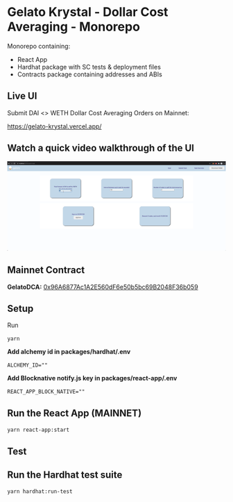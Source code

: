 # Gelato Krystal - Dollar Cost Averaging - Monorepo
Monorepo containing:

- React App
- Hardhat package with SC tests & deployment files
- Contracts package containing addresses and ABIs

## Live UI
Submit DAI <> WETH Dollar Cost Averaging Orders on Mainnet:

https://gelato-krystal.vercel.app/

## Watch a quick video walkthrough of the UI
<a href="https://drive.google.com/file/d/162iUBphXUBZ2oBTIxDF5PTGxj52KBLNZ/view?usp=sharing" target="_blank">
     <img src="./dca.png"
          alt="DCA Image"
          style="width: 640px;" 
     />
</a>

## Mainnet Contract

**GelatoDCA:** [0x96A6877Ac1A2E560dF6e50b5bc69B2048F36b059](https://etherscan.io/address/0x96A6877Ac1A2E560dF6e50b5bc69B2048F36b059)

## Setup

Run
```
yarn
```

**Add alchemy id in packages/hardhat/.env**
```
ALCHEMY_ID=""
```

**Add Blocknative notify.js key in packages/react-app/.env**
```
REACT_APP_BLOCK_NATIVE=""
```

## Run the React App (MAINNET)

```
yarn react-app:start
```

## Test

## Run the Hardhat test suite

```
yarn hardhat:run-test
```